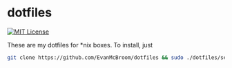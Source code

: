 # dotfiles

[![MIT License](https://img.shields.io/badge/license-MIT-blue.svg?style=flat)](LICENSE)

These are my dotfiles for \*nix boxes. To install, just

```bash
git clone https://github.com/EvanMcBroom/dotfiles && sudo ./dotfiles/setup.sh
```
